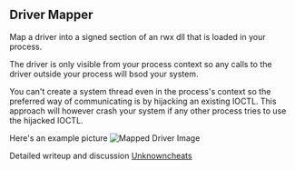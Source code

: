 ## Driver Mapper
Map a driver into a signed section of an rwx dll that is loaded in your process.

The driver is only visible from your process context so any calls to the driver outside your process will bsod your system.

You can't create a system thread even in the process's context so the preferred way of communicating is by hijacking an existing IOCTL. This approach will however crash your system if any other process tries to use the hijacked IOCTL.

Here's an example picture ![Mapped Driver Image](https://i.imgur.com/KySpZck.jpeg "Mapped Driver")

Detailed writeup and discussion [Unknowncheats](https://www.unknowncheats.me/forum/anti-cheat-bypass/722956-map-driver-rwx-dll-section.html)
